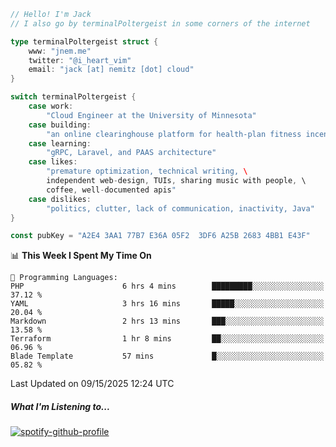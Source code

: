 ```go
// Hello! I'm Jack
// I also go by terminalPoltergeist in some corners of the internet

type terminalPoltergeist struct {
    www: "jnem.me"
    twitter: "@i_heart_vim"
    email: "jack [at] nemitz [dot] cloud"
}

switch terminalPoltergeist {
    case work:
        "Cloud Engineer at the University of Minnesota"
    case building:
        "an online clearinghouse platform for health-plan fitness incentive programs"
    case learning:
        "gRPC, Laravel, and PAAS architecture"
    case likes:
        "premature optimization, technical writing, \
        independent web-design, TUIs, sharing music with people, \
        coffee, well-documented apis"
    case dislikes:
        "politics, clutter, lack of communication, inactivity, Java"
}

const pubKey = "A2E4 3AA1 77B7 E36A 05F2  3DF6 A25B 2683 4BB1 E43F"
```

<!--START_SECTION:waka-->
📊 **This Week I Spent My Time On** 

```text
💬 Programming Languages: 
PHP                      6 hrs 4 mins        █████████░░░░░░░░░░░░░░░░   37.12 % 
YAML                     3 hrs 16 mins       █████░░░░░░░░░░░░░░░░░░░░   20.04 % 
Markdown                 2 hrs 13 mins       ███░░░░░░░░░░░░░░░░░░░░░░   13.58 % 
Terraform                1 hr 8 mins         ██░░░░░░░░░░░░░░░░░░░░░░░   06.96 % 
Blade Template           57 mins             █░░░░░░░░░░░░░░░░░░░░░░░░   05.82 % 
```


 Last Updated on 09/15/2025 12:24 UTC
<!--END_SECTION:waka-->

##### What I'm Listening to...

[![spotify-github-profile](https://jnem.me/listening-item?maxAge=2592000)](https://jnem.me/listening)
